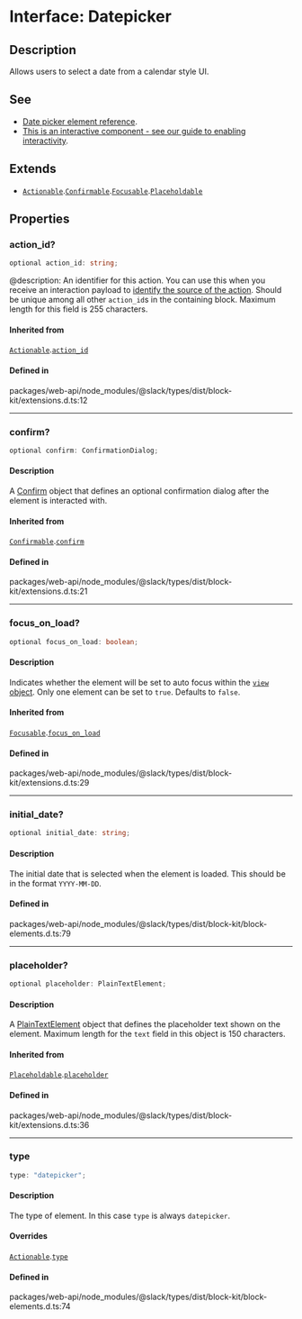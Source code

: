 # Interface: Datepicker

## Description

Allows users to select a date from a calendar style UI.

## See

 - [Date picker element reference](https://api.slack.com/reference/block-kit/block-elements#datepicker).
 - [This is an interactive component - see our guide to enabling interactivity](https://api.slack.com/interactivity/handling).

## Extends

- [`Actionable`](Actionable.md).[`Confirmable`](Confirmable.md).[`Focusable`](Focusable.md).[`Placeholdable`](Placeholdable.md)

## Properties

### action\_id?

```ts
optional action_id: string;
```

@description: An identifier for this action. You can use this when you receive an interaction payload to
[identify the source of the action](https://api.slack.com/interactivity/handling#payloads). Should be unique
among all other `action_id`s in the containing block. Maximum length for this field is 255 characters.

#### Inherited from

[`Actionable`](Actionable.md).[`action_id`](Actionable.md#action_id)

#### Defined in

packages/web-api/node\_modules/@slack/types/dist/block-kit/extensions.d.ts:12

***

### confirm?

```ts
optional confirm: ConfirmationDialog;
```

#### Description

A [Confirm](Confirm.md) object that defines an optional confirmation dialog after the element is interacted
with.

#### Inherited from

[`Confirmable`](Confirmable.md).[`confirm`](Confirmable.md#confirm)

#### Defined in

packages/web-api/node\_modules/@slack/types/dist/block-kit/extensions.d.ts:21

***

### focus\_on\_load?

```ts
optional focus_on_load: boolean;
```

#### Description

Indicates whether the element will be set to auto focus within the
[`view` object](https://api.slack.com/reference/surfaces/views). Only one element can be set to `true`.
Defaults to `false`.

#### Inherited from

[`Focusable`](Focusable.md).[`focus_on_load`](Focusable.md#focus_on_load)

#### Defined in

packages/web-api/node\_modules/@slack/types/dist/block-kit/extensions.d.ts:29

***

### initial\_date?

```ts
optional initial_date: string;
```

#### Description

The initial date that is selected when the element is loaded.
This should be in the format `YYYY-MM-DD`.

#### Defined in

packages/web-api/node\_modules/@slack/types/dist/block-kit/block-elements.d.ts:79

***

### placeholder?

```ts
optional placeholder: PlainTextElement;
```

#### Description

A [PlainTextElement](PlainTextElement.md) object that defines the placeholder text shown on the element. Maximum
length for the `text` field in this object is 150 characters.

#### Inherited from

[`Placeholdable`](Placeholdable.md).[`placeholder`](Placeholdable.md#placeholder)

#### Defined in

packages/web-api/node\_modules/@slack/types/dist/block-kit/extensions.d.ts:36

***

### type

```ts
type: "datepicker";
```

#### Description

The type of element. In this case `type` is always `datepicker`.

#### Overrides

[`Actionable`](Actionable.md).[`type`](Actionable.md#type)

#### Defined in

packages/web-api/node\_modules/@slack/types/dist/block-kit/block-elements.d.ts:74
